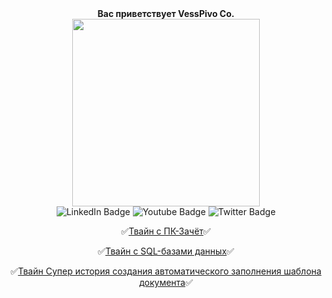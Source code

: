 <div id="header" align="center">
  <div><b>Вас приветствует VessPivo Co.</b></div>
  <img src="https://yougile.com/user-data/79ec0d1a-65c1-46d8-be87-e01ac0f29934/%D0%91%D0%B5%D0%B7%20%D0%BD%D0%B0%D0%B7%D0%B2%D0%B0%D0%BD%D0%B8%D1%8F%20(1).png-256-preview@256x256.png" width="300"/>
</div>
<div id="header" align="center">
<div id="badges">
  <img src="https://img.shields.io/badge/LinkedIn-blue?style=for-the-badge&logo=linkedin&logoColor=white" alt="LinkedIn Badge"/>
  <img src="https://img.shields.io/badge/YouTube-red?style=for-the-badge&logo=youtube&logoColor=white" alt="Youtube Badge"/>
  <img src="https://img.shields.io/badge/Twitter-blue?style=for-the-badge&logo=twitter&logoColor=white" alt="Twitter Badge"/>
</div>

:white_check_mark:[Твайн с ПК-Зачёт](https://dellyyy.github.io/ArheticturaApparatnihSredstvv/PK_Zachet.html):white_check_mark:

:white_check_mark:[Твайн с SQL-базами данных](https://dellyyy.github.io/PredmetyLN/SQL_Twine.html):white_check_mark:

:white_check_mark:[Твайн Супер история создания автоматического заполнения шаблона документа](https://madbread67.github.io/PachasIK_algoritmisation/stud+zachet11.html):white_check_mark:

